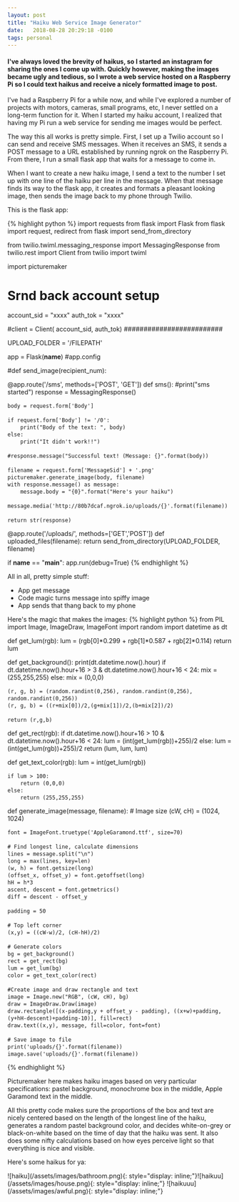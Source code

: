 ```yaml
---
layout: post
title: "Haiku Web Service Image Generator"
date:   2018-08-28 20:29:18 -0100
tags: personal
---
```


#### I've always loved the brevity of haikus, so I started an instagram for sharing the ones I come up with. Quickly however, making the images became ugly and tedious, so I wrote a web service hosted on a Raspberry Pi so I could text haikus and receive a nicely formatted image to post.

I've had a Raspberry Pi for a while now, and while I've explored a number of projects with motors, cameras, small programs, etc, I never settled on a long-term function for it. When I started my haiku account, I realized that having my Pi run a web service for sending me images would be perfect. 

The way this all works is pretty simple. First, I set up a Twilio account so I can send and receive SMS messages. When it receives an SMS, it sends a POST message to a URL established by running ngrok on the Raspberry Pi. From there, I run a small flask app that waits for a message to come in.

When I want to create a new haiku image, I send a text to the number I set up with one line of the haiku per line in the message. When that message finds its way to the flask app, it creates and formats a pleasant looking image, then sends the image back to my phone through Twilio.

This is the flask app:

{% highlight python %}
import requests
from flask import Flask
from flask import request, redirect
from flask import send_from_directory

from twilio.twiml.messaging_response import MessagingResponse
from twilio.rest import Client
from twilio import twiml

import picturemaker

# Srnd back account setup
account_sid = "xxxx"
auth_tok = "xxxx"

#client = Client( account_sid, auth_tok)
#########################

UPLOAD_FOLDER = '/FILEPATH'

app = Flask(__name__)
#app.config

#def send_image(recipient_num):

@app.route('/sms', methods=['POST', 'GET'])
def sms():
    #print("sms started")
    response = MessagingResponse()

    body = request.form['Body']

    if request.form['Body'] != '/0':
        print("Body of the text: ", body)
    else:
        print("It didn't work!!")

    #response.message("Successful text! (Message: {}".format(body))

    filename = request.form['MessageSid'] + '.png'
    picturemaker.generate_image(body, filename)
    with response.message() as message:
        message.body = "{0}".format("Here's your haiku")
        message.media('http://80b7dcaf.ngrok.io/uploads/{}'.format(filename))
    
    return str(response)

@app.route('/uploads/<filename>', methods=['GET','POST'])
def uploaded_files(filename):
    return send_from_directory(UPLOAD_FOLDER, filename)


if __name__ == "__main__":
    app.run(debug=True)
{% endhighlight %}

All in all, pretty simple stuff:
- App get message
- Code magic turns message into spiffy image
- App sends that thang back to my phone

Here's the magic that makes the images:
{% highlight python %}
from PIL import Image, ImageDraw, ImageFont
import random
import datetime as dt

def get_lum(rgb):
    lum = (rgb[0]*0.299 + rgb[1]*0.587 + rgb[2]*0.114)
    return lum

def get_background():
    print(dt.datetime.now().hour)
    if dt.datetime.now().hour+16 > 3 & dt.datetime.now().hour+16 < 24:
        mix = (255,255,255)
    else:
        mix = (0,0,0)

    (r, g, b) = (random.randint(0,256), random.randint(0,256), random.randint(0,256))
    (r, g, b) = ((r+mix[0])/2,(g+mix[1])/2,(b+mix[2])/2)

    return (r,g,b)

def get_rect(rgb):
    if dt.datetime.now().hour+16 > 10 & dt.datetime.now().hour+16 < 24:
        lum = (int(get_lum(rgb))+255)/2
    else:
        lum = (int(get_lum(rgb))+255)/2
    return (lum, lum, lum)

def get_text_color(rgb):
    lum = int(get_lum(rgb))

    if lum > 100:
        return (0,0,0)
    else:
        return (255,255,255)

def generate_image(message, filename):
    # Image size
    (cW, cH) = (1024, 1024)

    font = ImageFont.truetype('AppleGaramond.ttf', size=70)

    # Find longest line, calculate dimensions
    lines = message.split("\n")
    long = max(lines, key=len)
    (w, h) = font.getsize(long)
    (offset_x, offset_y) = font.getoffset(long)
    hH = h*3
    ascent, descent = font.getmetrics()
    diff = descent - offset_y

    padding = 50

    # Top left corner
    (x,y) = ((cW-w)/2, (cH-hH)/2)

    # Generate colors
    bg = get_background()
    rect = get_rect(bg)
    lum = get_lum(bg)
    color = get_text_color(rect)

    #Create image and draw rectangle and text
    image = Image.new("RGB", (cW, cH), bg)
    draw = ImageDraw.Draw(image)
    draw.rectangle([(x-padding,y + offset_y - padding), ((x+w)+padding, (y+hH-descent)+padding-10)], fill=rect)
    draw.text((x,y), message, fill=color, font=font)

    # Save image to file
    print('uploads/{}'.format(filename))
    image.save('uploads/{}'.format(filename))
{% endhighlight %}

Picturemaker here makes haiku images based on very particular specifications: pastel background, monochrome box in the middle, Apple Garamond text in the middle.

All this pretty code makes sure the proportions of the box and text are nicely centered based on the length of the longest line of the haiku, generates a random pastel background color, and decides white-on-grey or black-on-white based on the time of day that the haiku was sent. It also does some nifty calculations based on how eyes perceive light so that everything is nice and visible.

Here's some haikus for ya:
<div markdown="1" style="display: block;">
![haiku](/assets/images/bathroom.png){: style="display: inline;"}![haikuu](/assets/images/house.png){: style="display: inline;"} ![haikuuu](/assets/images/awful.png){: style="display: inline;"}
</div>
